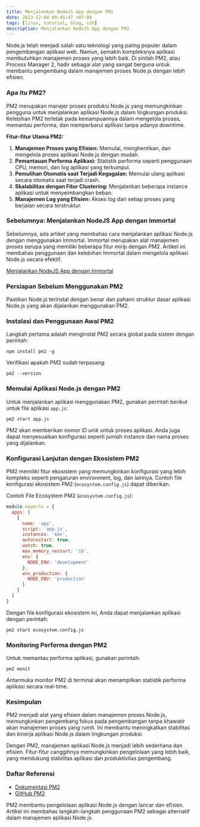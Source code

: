 ```yaml
---
title: Menjalankan NodeJS App dengan PM2
date: 2023-12-04 00:45:47 +07:00
tags: [linux, tutorial, blog, ssh]
description: Menjalankan NodeJS App dengan PM2.
---
```


Node.js telah menjadi salah satu teknologi yang paling populer dalam pengembangan aplikasi web. Namun, semakin kompleksnya aplikasi membutuhkan manajemen proses yang lebih baik. Di sinilah PM2, atau Process Manager 2, hadir sebagai alat yang sangat berguna untuk membantu pengembang dalam manajemen proses Node.js dengan lebih efisien.

### Apa itu PM2?

PM2 merupakan manajer proses produksi Node.js yang memungkinkan pengguna untuk menjalankan aplikasi Node.js dalam lingkungan produksi. Kelebihan PM2 terletak pada kemampuannya dalam mengelola proses, memantau performa, dan memperbarui aplikasi tanpa adanya downtime.

**Fitur-fitur Utama PM2:**
1. **Manajemen Proses yang Efisien:** Memulai, menghentikan, dan mengelola proses aplikasi Node.js dengan mudah.
2. **Pemantauan Performa Aplikasi:** Statistik performa seperti penggunaan CPU, memori, dan log aplikasi yang terkumpul.
3. **Pemulihan Otomatis saat Terjadi Kegagalan:** Memulai ulang aplikasi secara otomatis saat terjadi crash.
4. **Skalabilitas dengan Fitur Clustering:** Menjalankan beberapa instance aplikasi untuk menyeimbangkan beban.
5. **Manajemen Log yang Efisien:** Akses log dari setiap proses yang berjalan secara terstruktur.

### Sebelumnya: Menjalankan NodeJS App dengan Immortal

Sebelumnya, ada artikel yang membahas cara menjalankan aplikasi Node.js dengan menggunakan Immortal. Immortal merupakan alat manajemen proses serupa yang memiliki beberapa fitur mirip dengan PM2. Artikel ini membahas penggunaan dan kelebihan Immortal dalam mengelola aplikasi Node.js secara efektif.

[Menjalankan NodeJS App dengan Immortal](https://tulisan.masdzub.com/menjalankan-nodejs-app-dengan-immortal.aspx/)

### Persiapan Sebelum Menggunakan PM2

Pastikan Node.js terinstal dengan benar dan pahami struktur dasar aplikasi Node.js yang akan dijalankan menggunakan PM2.

### Instalasi dan Penggunaan Awal PM2

Langkah pertama adalah menginstal PM2 secara global pada sistem dengan perintah:

```
npm install pm2 -g
```

Verifikasi apakah PM2 sudah terpasang:

```
pm2 --version
```

### Memulai Aplikasi Node.js dengan PM2

Untuk menjalankan aplikasi menggunakan PM2, gunakan perintah berikut untuk file aplikasi `app.js`:

```
pm2 start app.js
```

PM2 akan memberikan nomor ID unik untuk proses aplikasi. Anda juga dapat menyesuaikan konfigurasi seperti jumlah instance dan nama proses yang dijalankan.

### Konfigurasi Lanjutan dengan Ekosistem PM2

PM2 memiliki fitur ekosistem yang memungkinkan konfigurasi yang lebih kompleks seperti pengaturan environment, log, dan lainnya. Contoh file konfigurasi ekosistem PM2 (`ecosystem.config.js`) dapat diberikan.

Contoh File Ecosystem PM2 (`ecosystem.config.js`):

```javascript
module.exports = {
  apps: [
    {
      name: 'app',
      script: 'app.js',
      instances: 'max',
      autorestart: true,
      watch: true,
      max_memory_restart: '1G',
      env: {
        NODE_ENV: 'development'
      },
      env_production: {
        NODE_ENV: 'production'
      }
    }
  ]
}
```

Dengan file konfigurasi ekosistem ini, Anda dapat menjalankan aplikasi dengan perintah:

```
pm2 start ecosystem.config.js
```

### Monitoring Performa dengan PM2

Untuk memantau performa aplikasi, gunakan perintah:

```
pm2 monit
```

Antarmuka monitor PM2 di terminal akan menampilkan statistik performa aplikasi secara real-time.

### Kesimpulan

PM2 menjadi alat yang efisien dalam manajemen proses Node.js, memungkinkan pengembang fokus pada pengembangan tanpa khawatir akan manajemen proses yang rumit. Ini membantu meningkatkan stabilitas dan kinerja aplikasi Node.js dalam lingkungan produksi.

Dengan PM2, manajemen aplikasi Node.js menjadi lebih sederhana dan efisien. Fitur-fitur canggihnya memungkinkan pengelolaan yang lebih baik, yang mendukung stabilitas aplikasi dan produktivitas pengembang.

### Daftar Referensi

- [Dokumentasi PM2](https://pm2.keymetrics.io/docs/usage/pm2-doc-single-page/)
- [GitHub PM2](https://github.com/Unitech/pm2)

PM2 membantu pengelolaan aplikasi Node.js dengan lancar dan efisien. Artikel ini membahas langkah-langkah penggunaan PM2 sebagai alternatif dalam manajemen aplikasi Node.js.